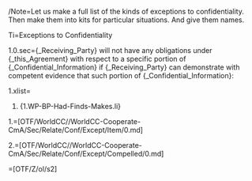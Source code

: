 /Note=Let us make a full list of the kinds of exceptions to confidentiality.  Then make them into kits for particular situations.  And give them names.  

Ti=Exceptions to Confidentiality

1.0.sec={_Receiving_Party} will not have any obligations under {_this_Agreement} with respect to a specific portion of {_Confidential_Information} if {_Receiving_Party} can demonstrate with competent evidence that such portion of {_Confidential_Information}:

1.xlist=<ol class="secs-or"><li>{1.WP-BP-Had-Finds-Makes.li}</ol>

1.=[OTF/WorldCC//WorldCC-Cooperate-CmA/Sec/Relate/Conf/Except/Item/0.md]

2.=[OTF/WorldCC//WorldCC-Cooperate-CmA/Sec/Relate/Conf/Except/Compelled/0.md]

=[OTF/Z/ol/s2]
